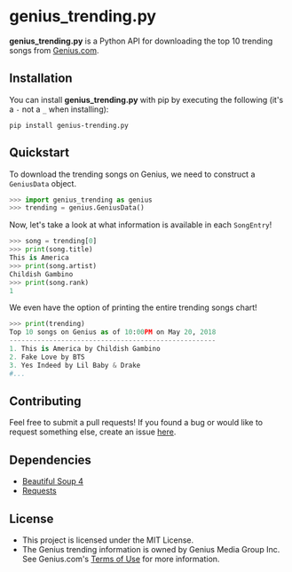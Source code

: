 genius_trending.py
==================

**genius_trending.py** is a Python API for downloading the top 10 trending songs from [Genius.com](https://www.genius.com).

Installation
------------
You can install **genius_trending.py** with pip by executing the following (it's a `-` not a `_` when installing):
```
pip install genius-trending.py 
```

Quickstart
----------
To download the trending songs on Genius, we need to construct a `GeniusData` object.

```Python
>>> import genius_trending as genius
>>> trending = genius.GeniusData()
```
Now, let's take a look at what information is available in each `SongEntry`!
```Python
>>> song = trending[0]
>>> print(song.title)
This is America
>>> print(song.artist)
Childish Gambino
>>> print(song.rank)
1
```

We even have the option of printing the entire trending songs chart!

```Python
>>> print(trending)
Top 10 songs on Genius as of 10:00PM on May 20, 2018
----------------------------------------------------
1. This is America by Childish Gambino
2. Fake Love by BTS
3. Yes Indeed by Lil Baby & Drake
#...
```
Contributing
------------
Feel free to submit a pull requests! 
If you found a bug or would like to request something else, create an issue [here](https://www.github.com/kennyrozario/genius-trending/issues).

Dependencies
------------
* [Beautiful Soup 4](http://www.crummy.com/software/BeautifulSoup/)
* [Requests](http://requests.readthedocs.org/en/latest/) 

License
-------
* This project is licensed under the MIT License.
* The Genius trending information is owned by Genius Media Group Inc. See Genius.com's [Terms of Use](https://genius.com/static/terms) for more information.
